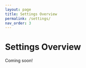 ```yaml
---
layout: page
title: Settings Overview
permalink: /settings/
nav_order: 3
---
```


# Settings Overview

Coming soon!